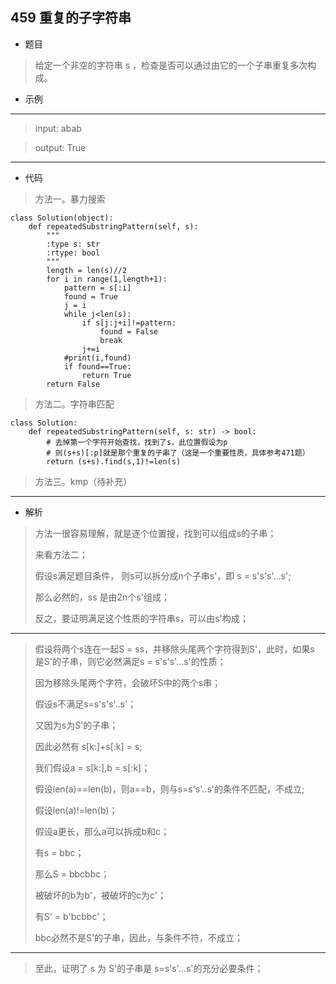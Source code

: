 459 重复的子字符串
----------
 - 题目
> 给定一个非空的字符串 s ，检查是否可以通过由它的一个子串重复多次构成。
> 
> 
 - 示例
 ----------
>input: abab

> output: True
 ----------
 - 代码
 >
> 方法一。暴力搜索
> 
    class Solution(object):
        def repeatedSubstringPattern(self, s):
            """
            :type s: str
            :rtype: bool
            """
            length = len(s)//2
            for i in range(1,length+1):
                pattern = s[:i]
                found = True
                j = i
                while j<len(s):
                    if s[j:j+i]!=pattern:
                        found = False
                        break
                    j+=i
                #print(i,found)
                if found==True:
                    return True
            return False
>
> 
> 方法二。字符串匹配
> 
    class Solution:
        def repeatedSubstringPattern(self, s: str) -> bool:
            # 去掉第一个字符开始查找，找到了s，此位置假设为p
            # 则(s+s)[:p]就是那个重复的子串了（这是一个重要性质，具体参考471题）
            return (s+s).find(s,1)!=len(s)
>
> 
> 方法三。kmp（待补充） 
 ----------
 - 解析
 >
> 方法一很容易理解，就是逐个位置搜，找到可以组成s的子串；
> 
> 来看方法二；
> 
> 假设s满足题目条件，
> 则s可以拆分成n个子串s'，即 s = s's's'...s';
> 
> 那么必然的，ss 是由2n个s'组成；
> 
> 反之，要证明满足这个性质的字符串s，可以由s'构成；
> 
 ----------
> 假设将两个s连在一起S = ss，并移除头尾两个字符得到S'，此时，如果s
> 是S'的子串，则它必然满足s = s's's'...s'的性质；
> 
> 因为移除头尾两个字符，会破坏S中的两个s串；
> 
> 假设s不满足s=s's's'..s'；
> 
> 又因为s为S'的子串；
> 
> 因此必然有 s[k:]+s[:k] = s;
> 
> 我们假设a = s[k:],b = s[:k]；
> 
> 假设len(a)==len(b)，则a==b，则与s=s's'..s'的条件不匹配，不成立;
> 
> 假设len(a)!=len(b)；
>
> 假设a更长，那么a可以拆成b和c；
> 
> 有s = bbc；
> 
> 那么S = bbcbbc；
> 
> 被破坏的b为b'，被破坏的c为c'；
> 
> 有S' = b'bcbbc'；
> 
> bbc必然不是S'的子串，因此，与条件不符，不成立；
> 
 ----------
> 至此，证明了 s 为 S'的子串是 s=s's'...s'的充分必要条件；